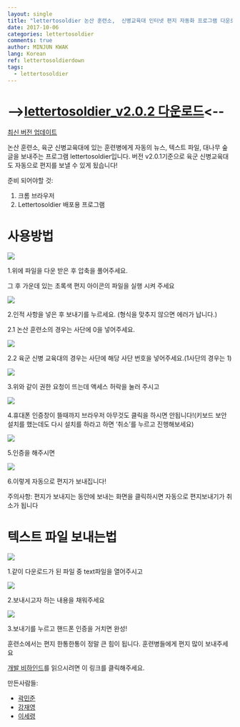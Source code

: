 ```yaml
---
layout: single
title: "lettertosoldier 논산 훈련소,  신병교육대 인터넷 편지 자동화 프로그램 다운로드"
date: 2017-10-06
categories: lettertosoldier
comments: true
author: MINJUN KWAK
lang: Korean
ref: lettertosoldierdown
tags:
  - lettertosoldier
---
```


# --><a href="/assets/lettertosoldier_v2.0.2.zip">lettertosoldier_v2.0.2 다운로드</a><--

[최신 버전 업데이트]({{"https://github.com/Hanuu/lettertosoldier/releases"}})

논산 훈련소, 육군 신병교육대에 있는 훈련병에게 자동의 뉴스, 텍스트 파일, 대나무 숲 글을 보내주는 프로그램 lettertosoldier입니다. 
버전 v2.0.1기준으로 육군 신병교육대도 자동으로 편지를 보낼 수 있게 됬습니다!


준비 되어야할 것:

1.	크롬 브라우저
2.	Lettertosoldier 배포용 프로그램

# 사용방법


<img src="/assets/lettertosoldier/lettertosoldier1.png">

1.위에 파일을 다운 받은 후 압축을 풀어주세요.

그 후 가운데 있는 초록색 편지 아이콘의 파일을 실행 시켜 주세요

<img src="/assets/lettertosoldier/lettertosoldier2-1.png">
 
2.인적 사항을 넣은 후 보내기를 누르세요. (형식을 맞추지 않으면 에러가 납니다.)

2.1 논산 훈련소의 경우는 사단에 0을 넣어주세요.

<img src="/assets/lettertosoldier/lettertosoldier2.png">

2.2 육군 신병 교육대의 경우는 사단에 해당 사단 번호을 넣어주세요.(1사단의 경우는 1)
 
<img src="/assets/lettertosoldier/lettertosoldier3.png">

3.위와 같이 권한 요청이 뜨는데 액세스 허락을 눌러 주시고

<img src="/assets/lettertosoldier/lettertosoldier4.png">

4.휴대폰 인증창이 뜰때까지 브라우저 아무것도 클릭을 하시면 안됩니다!(키보드 보안 설치를 했는데도 다시 설치를 하라고 하면 ‘취소’를 누르고 진행해보세요)

<img src="/assets/lettertosoldier/lettertosoldier5.png">

5.인증을 해주시면

<img src="/assets/lettertosoldier/lettertosoldier6.png">

6.이렇게 자동으로 편지가 보내집니다!

주의사항: 편지가 보내지는 동안에 보내는 화면을 클릭하시면 자동으로 편지보내기가 취소가 됩니다


# 텍스트 파일 보내는법

<img src="/assets/lettertosoldier/lettertosoldier7.png">

1.같이 다운로드가 된 파일 중 text파일을 열어주시고

<img src="/assets/lettertosoldier/lettertosoldier8.png">

2.보내시고자 하는 내용을 채워주세요

<img src="/assets/lettertosoldier/lettertosoldier9.png">

3.보내기를 누르고 핸드폰 인증을 거치면 완성!


훈련소에서는 편지 한통한통이 정말 큰 힘이 됩니다. 훈련병들에게 편지 많이 보내주세요


[개발 비하인드]({{"https://minjunkwak.github.io/%EB%B8%94%EB%A1%9C%EA%B7%B8/Letter-to-Soldier-kor/"}})를 읽으시려면 이 링크를 클릭해주세요.

만든사람들:
- [곽민준]({{"https://github.com/Hanuu/"}})
- [강재영]({{"https://github.com/tycheyoung/"}})
- [이세령]({{"https://github.com/celinelee522/"}})
